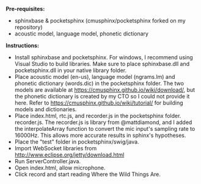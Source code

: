 <b>Pre-requisites:</b>
- sphinxbase & pocketsphinx (cmusphinx/pocketsphinx forked on my repository)
- acoustic model, language model, phonetic dictionary

<b>Instructions:</b>
- Install sphinxbase and pocketsphinx. For windows, I recommend using Visual Studio to build libraries. Make sure to place sphinxbase.dll and pocketsphinx.dll in your native library folder.
- Place acoustic model (en-us), language model (ngrams.lm) and phonetic dictionary (words.dic) in the pocketsphinx folder. The two models are available at https://cmusphinx.github.io/wiki/download/, but the phonetic dictionary is created by my CTO so I could not provide it here. Refer to https://cmusphinx.github.io/wiki/tutorial/ for building models and dictionaries.
- Place index.html, rtc.js, and recorder.js in the pocketsphinx folder. recorder.js. The recorder.js is library from @mattdiamond, and I added the interpolateArray function to convert the mic input's sampling rate to 16000Hz. This allows more accurate results in sphinx's hypotheses.
- Place the "test" folder in pocketsphinx/swig/java.
- Import WebSocket libraries from http://www.eclipse.org/jetty/download.html
- Run ServerController.java.
- Open index.html, allow microphone.
- Click record and start reading Where the Wild Things Are.
